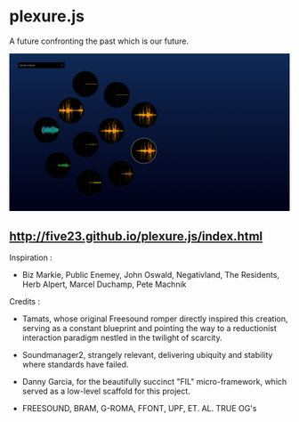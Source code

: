 plexure.js
==========
A future confronting the past which is our future.

![screenshot.png](/screenshot.png "screenshot")

http://five23.github.io/plexure.js/index.html
---------------------------------------------

Inspiration :

- Biz Markie, Public Enemey, John Oswald, Negativland, The Residents, Herb Alpert, Marcel Duchamp, Pete Machnik

Credits :

- Tamats, whose original Freesound romper directly inspired this creation, serving as a constant blueprint and pointing the way to a reductionist interaction paradigm nestled in the twilight of scarcity.

- Soundmanager2, strangely relevant, delivering ubiquity and stability where standards have failed.

- Danny Garcia, for the beautifully succinct "FIL" micro-framework, which served as a low-level scaffold for this project.

- FREESOUND, BRAM, G-ROMA, FFONT, UPF, ET. AL.    TRUE OG's

 
